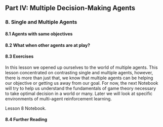 ## Part IV: Multiple Decision-Making Agents

### 8. Single and Multiple Agents

#### 8.1 Agents with same objectives

#### 8.2 What when other agents are at play?

#### 8.3 Exercises

In this lesson we opened up ourselves to the world of multiple agents. This lesson concentrated on
contrasting single and multiple agents, however, there is more than just that, we know that
multiple agents can be helping our objective or getting us away from our goal. For now, the next Notebook
will try to help us understand the fundamentals of game theory necessary to take optimal decision in a world
or many. Later we will look at specific environments of multi-agent reinforcement learning.

Lesson 8 Notebook.

#### 8.4 Further Reading
